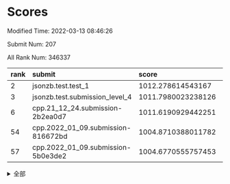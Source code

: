 # Scores

Modified Time: 2022-03-13 08:46:26

Submit Num: 207

All Rank Num: 346337

| rank |               submit               |       score        |       sigma        | pk_num |
| :--- | :--------------------------------- | :----------------- | :----------------- | :----- |
| 2    | jsonzb.test.test_1                 | 1012.278614543167  | 0.797921504750618  | 6693   |
| 3    | jsonzb.test.submission_level_4     | 1011.7980023238126 | 0.78074607083216   | 6694   |
| 6    | cpp.21_12_24.submission-2b2ea0d7   | 1011.6190929442251 | 0.7698672717570941 | 6690   |
| 54   | cpp.2022_01_09.submission-816672bd | 1004.8710388011782 | 0.7095890052182231 | 6692   |
| 57   | cpp.2022_01_09.submission-5b0e3de2 | 1004.6770555757453 | 0.7171293555201705 | 6693   |


<details>
<summary>全部</summary>

| rank |                 submit                 |       score        |       sigma        | pk_num |
| :--- | :------------------------------------- | :----------------- | :----------------- | :----- |
| 1    | gobigger.level_3.submission_level_3_20 | 1012.6308538209116 | 0.7929672463574725 | 6690   |
| 2    | jsonzb.test.test_1                     | 1012.278614543167  | 0.797921504750618  | 6693   |
| 3    | jsonzb.test.submission_level_4         | 1011.7980023238126 | 0.78074607083216   | 6694   |
| 4    | gobigger.level_3.submission_level_3_16 | 1011.7972586785197 | 0.7591631908977191 | 6702   |
| 5    | gobigger.level_3.submission_level_3_6  | 1011.6220415578697 | 0.7902562321927228 | 6694   |
| 6    | cpp.21_12_24.submission-2b2ea0d7       | 1011.6190929442251 | 0.7698672717570941 | 6690   |
| 7    | gobigger.level_3.submission_level_3_15 | 1011.3049241834451 | 0.7672725530600925 | 6692   |
| 8    | gobigger.level_3.submission_level_3_21 | 1011.2599287165137 | 0.7620266274800529 | 6693   |
| 9    | gobigger.level_3.submission_level_3_39 | 1010.9388675513545 | 0.768671485126746  | 6695   |
| 10   | gobigger.level_3.submission_level_3_34 | 1010.8886799956874 | 0.8084960661913919 | 6698   |
| 11   | gobigger.level_3.submission_level_3_19 | 1010.7952566006087 | 0.7750994166584085 | 6695   |
| 12   | gobigger.level_3.submission_level_3_9  | 1010.7773146408482 | 0.7615224614002043 | 6691   |
| 13   | gobigger.level_3.submission_level_3_24 | 1010.6443656345831 | 0.7468572719911276 | 6694   |
| 14   | gobigger.level_3.submission_level_3_27 | 1010.4982869218046 | 0.7715456852837744 | 6699   |
| 15   | gobigger.level_3.submission_level_3_36 | 1010.4564865592729 | 0.7674330343372158 | 6693   |
| 16   | gobigger.level_3.submission_level_3_47 | 1010.3150096419608 | 0.7576205814466431 | 6688   |
| 17   | gobigger.level_3.submission_level_3_37 | 1010.2608130166041 | 0.7620837928430136 | 6693   |
| 18   | gobigger.level_3.submission_level_3_4  | 1010.2296946117029 | 0.7508922787810574 | 6697   |
| 19   | gobigger.level_3.submission_level_3_29 | 1010.0986397916029 | 0.7619265703984357 | 6690   |
| 20   | gobigger.level_3.submission_level_3_0  | 1010.0827419512262 | 0.7472128787108119 | 6696   |
| 21   | gobigger.level_3.submission_level_3_30 | 1010.0684431560672 | 0.7518163331778484 | 6687   |
| 22   | gobigger.level_3.submission_level_3_22 | 1010.0590049186276 | 0.746550478841958  | 6692   |
| 23   | gobigger.level_3.submission_level_3_2  | 1010.0485722392837 | 0.7557354087141882 | 6695   |
| 24   | gobigger.level_3.submission_level_3_23 | 1010.0317145870464 | 0.7559649616757905 | 6693   |
| 25   | gobigger.level_3.submission_level_3_42 | 1010.0227329034055 | 0.7727961714606402 | 6695   |
| 26   | gobigger.level_3.submission_level_3_28 | 1009.9647931619265 | 0.7493959573749809 | 6695   |
| 27   | gobigger.level_3.submission_level_3_33 | 1009.943870809307  | 0.7752600177842818 | 6693   |
| 28   | gobigger.level_3.submission_level_3_1  | 1009.9408003770083 | 0.7400907664380028 | 6691   |
| 29   | gobigger.level_3.submission_level_3_25 | 1009.9114008732989 | 0.7704680160039472 | 6693   |
| 30   | gobigger.level_3.submission_level_3_35 | 1009.9008999990873 | 0.7580400591302965 | 6691   |
| 31   | gobigger.level_3.submission_level_3_32 | 1009.8859270660844 | 0.7933381120568317 | 6692   |
| 32   | gobigger.level_3.submission_level_3_48 | 1009.8614496447275 | 0.752898544997218  | 6690   |
| 33   | gobigger.level_3.submission_level_3_44 | 1009.853728041411  | 0.7555713659355338 | 6683   |
| 34   | gobigger.level_3.submission_level_3_13 | 1009.8282937880958 | 0.7573244257277799 | 6688   |
| 35   | gobigger.level_3.submission_level_3_26 | 1009.6514436273535 | 0.7545404059406228 | 6692   |
| 36   | gobigger.level_3.submission_level_3_10 | 1009.5929787485346 | 0.7476626787668512 | 6690   |
| 37   | gobigger.level_3.submission_level_3_41 | 1009.5844747534761 | 0.7708608796324016 | 6692   |
| 38   | gobigger.level_3.submission_level_3_46 | 1009.5689556584423 | 0.7219132021669736 | 6698   |
| 39   | gobigger.level_3.submission_level_3_43 | 1009.5597194472238 | 0.7408351111585454 | 6698   |
| 40   | gobigger.level_3.submission_level_3_7  | 1009.4341141285155 | 0.7238511332110872 | 6696   |
| 41   | gobigger.level_3.submission_level_3_12 | 1009.4334025017948 | 0.75257773334628   | 6688   |
| 42   | gobigger.level_3.submission_level_3_11 | 1009.320386413302  | 0.7326599124000525 | 6692   |
| 43   | gobigger.level_3.submission_level_3_45 | 1009.2769945162146 | 0.7603712961489845 | 6697   |
| 44   | gobigger.level_3.submission_level_3_31 | 1009.1632939993118 | 0.7646093767615073 | 6692   |
| 45   | gobigger.level_3.submission_level_3_8  | 1009.117823909624  | 0.7610703125660113 | 6691   |
| 46   | gobigger.level_3.submission_level_3_5  | 1009.106099962601  | 0.7597212010871265 | 6686   |
| 47   | gobigger.level_3.submission_level_3_38 | 1009.0953243907609 | 0.7381281466876877 | 6691   |
| 48   | gobigger.level_3.submission_level_3_3  | 1009.014428500336  | 0.7524142681941512 | 6695   |
| 49   | gobigger.level_3.submission_level_3_40 | 1008.9939761504802 | 0.7490892114578831 | 6691   |
| 50   | gobigger.level_3.submission_level_3_49 | 1008.7250749241049 | 0.7336553564845275 | 6691   |
| 51   | gobigger.level_3.submission_level_3_14 | 1008.5791432315432 | 0.742603076127149  | 6697   |
| 52   | gobigger.level_3.submission_level_3_17 | 1008.4511890908071 | 0.7536405590681271 | 6695   |
| 53   | gobigger.level_3.submission_level_3_18 | 1008.3697288878775 | 0.7391552888897168 | 6697   |
| 54   | cpp.2022_01_09.submission-816672bd     | 1004.8710388011782 | 0.7095890052182231 | 6692   |
| 55   | gobigger.level_1.submission_level_1_0  | 1004.8425776481815 | 0.7179636722715346 | 6692   |
| 56   | gobigger.level_1.submission_level_1_49 | 1004.829647876402  | 0.7213445246892048 | 6690   |
| 57   | cpp.2022_01_09.submission-5b0e3de2     | 1004.6770555757453 | 0.7171293555201705 | 6693   |
| 58   | gobigger.level_1.submission_level_1_34 | 1004.5752424945144 | 0.7266911684128795 | 6688   |
| 59   | gobigger.level_1.submission_level_1_11 | 1004.2474565563649 | 0.717751197281045  | 6692   |
| 60   | gobigger.level_1.submission_level_1_7  | 1004.2319701480667 | 0.7185275852307421 | 6694   |
| 61   | gobigger.level_1.submission_level_1_8  | 1004.2108023138392 | 0.7152002843989994 | 6687   |
| 62   | gobigger.level_1.submission_level_1_26 | 1004.1296183323857 | 0.7301969658074807 | 6695   |
| 63   | gobigger.level_1.submission_level_1_36 | 1004.1271575244114 | 0.7145941062924046 | 6698   |
| 64   | gobigger.level_1.submission_level_1_6  | 1004.0514321490831 | 0.7161141274676891 | 6696   |
| 65   | gobigger.level_1.submission_level_1_41 | 1004.0404073652871 | 0.7217399010093651 | 6692   |
| 66   | gobigger.level_1.submission_level_1_1  | 1003.9153564993011 | 0.7244119266544313 | 6692   |
| 67   | gobigger.level_1.submission_level_1_21 | 1003.7809488255089 | 0.7168420654730449 | 6693   |
| 68   | gobigger.level_1.submission_level_1_43 | 1003.6772305085485 | 0.7084550317606928 | 6693   |
| 69   | gobigger.level_1.submission_level_1_18 | 1003.6687868775043 | 0.7262484343055244 | 6690   |
| 70   | gobigger.level_1.submission_level_1_40 | 1003.5903024710433 | 0.7158933607276913 | 6699   |
| 71   | gobigger.level_1.submission_level_1_33 | 1003.5404132594416 | 0.712690591869835  | 6695   |
| 72   | gobigger.level_1.submission_level_1_46 | 1003.483964841901  | 0.7203744329075046 | 6689   |
| 73   | gobigger.level_1.submission_level_1_38 | 1003.411553283171  | 0.7159302642119912 | 6688   |
| 74   | gobigger.level_1.submission_level_1_37 | 1003.3772359946647 | 0.7265891596375924 | 6691   |
| 75   | gobigger.level_1.submission_level_1_20 | 1003.3509687679536 | 0.7040585317969743 | 6687   |
| 76   | gobigger.level_1.submission_level_1_39 | 1003.3491642373833 | 0.7258414440534787 | 6695   |
| 77   | gobigger.level_1.submission_level_1_29 | 1003.3463625381471 | 0.7200475958130234 | 6693   |
| 78   | gobigger.level_1.submission_level_1_12 | 1003.3398783157153 | 0.7212273097302753 | 6695   |
| 79   | gobigger.level_1.submission_level_1_13 | 1003.2963964157223 | 0.7147491613113331 | 6687   |
| 80   | gobigger.level_1.submission_level_1_45 | 1003.2674166677809 | 0.7232852638750007 | 6693   |
| 81   | gobigger.level_1.submission_level_1_19 | 1003.2523988850232 | 0.7228432113528341 | 6694   |
| 82   | gobigger.level_1.submission_level_1_32 | 1003.2182831355509 | 0.7105627125482143 | 6695   |
| 83   | gobigger.level_1.submission_level_1_2  | 1003.1710994583585 | 0.7146833157532329 | 6692   |
| 84   | gobigger.level_1.submission_level_1_17 | 1003.1235010512687 | 0.7151393734139199 | 6695   |
| 85   | gobigger.level_1.submission_level_1_24 | 1003.1123237784312 | 0.7177456255141089 | 6695   |
| 86   | gobigger.level_1.submission_level_1_31 | 1003.1028542335746 | 0.7199210161572426 | 6687   |
| 87   | gobigger.level_1.submission_level_1_42 | 1003.0546059045618 | 0.7105211888638794 | 6691   |
| 88   | gobigger.level_1.submission_level_1_15 | 1003.0511924526512 | 0.7136221806806262 | 6685   |
| 89   | gobigger.level_1.submission_level_1_30 | 1003.0481229294872 | 0.7155599288846093 | 6696   |
| 90   | gobigger.level_1.submission_level_1_5  | 1003.0342139156757 | 0.7206691051998981 | 6695   |
| 91   | gobigger.level_1.submission_level_1_27 | 1003.0156750752799 | 0.7159349437243843 | 6694   |
| 92   | gobigger.level_1.submission_level_1_16 | 1002.9949519816264 | 0.7111880303838218 | 6698   |
| 93   | gobigger.level_1.submission_level_1_48 | 1002.9551315551109 | 0.7192156710760347 | 6695   |
| 94   | gobigger.level_1.submission_level_1_22 | 1002.8974789409352 | 0.712962824332482  | 6692   |
| 95   | gobigger.level_1.submission_level_1_35 | 1002.8168986164417 | 0.7209214109332782 | 6695   |
| 96   | gobigger.level_1.submission_level_1_4  | 1002.7363950228721 | 0.7120116542259123 | 6692   |
| 97   | gobigger.level_1.submission_level_1_10 | 1002.5553242782863 | 0.7267858252384019 | 6691   |
| 98   | gobigger.level_1.submission_level_1_9  | 1002.5017362350111 | 0.7118225303659255 | 6692   |
| 99   | gobigger.level_1.submission_level_1_23 | 1002.4089662524973 | 0.7051347906512389 | 6692   |
| 100  | gobigger.level_1.submission_level_1_3  | 1002.4080376059526 | 0.7230595506443985 | 6696   |
| 101  | gobigger.level_1.submission_level_1_14 | 1002.4044851938935 | 0.7178833268842342 | 6689   |
| 102  | gobigger.level_1.submission_level_1_28 | 1002.3965551319056 | 0.7077625392955109 | 6695   |
| 103  | gobigger.level_1.submission_level_1_47 | 1002.1742769859843 | 0.7105210774863616 | 6694   |
| 104  | gobigger.level_1.submission_level_1_44 | 1002.0629048632113 | 0.7241956473416479 | 6694   |
| 105  | gobigger.level_1.submission_level_1_25 | 1001.9306258789885 | 0.7042009971682863 | 6690   |
| 106  | gobigger.random.submission_random_25   | 997.1216687032825  | 0.7287911782119071 | 6693   |
| 107  | gobigger.random.submission_random_32   | 997.0427941047677  | 0.7170481915219932 | 6695   |
| 108  | gobigger.random.submission_random_6    | 996.9817968587026  | 0.7104028998507026 | 6689   |
| 109  | gobigger.random.submission_random_37   | 996.9324722168393  | 0.7056029176160834 | 6695   |
| 110  | gobigger.random.submission_random_18   | 996.890997403913   | 0.7067988393994998 | 6692   |
| 111  | gobigger.random.submission_random_47   | 996.8870865168799  | 0.7188824250436787 | 6691   |
| 112  | gobigger.random.submission_random_15   | 996.7659105013671  | 0.7058843138161048 | 6691   |
| 113  | gobigger.random.submission_random_17   | 996.7596754802711  | 0.7042013354051438 | 6687   |
| 114  | gobigger.random.submission_random_29   | 996.7237137878275  | 0.7095830136848795 | 6694   |
| 115  | gobigger.random.submission_random_38   | 996.7132074860904  | 0.7101291030479654 | 6692   |
| 116  | gobigger.random.submission_random_11   | 996.6884753452381  | 0.7146989353389811 | 6691   |
| 117  | gobigger.random.submission_random_14   | 996.6160296392605  | 0.6977438475940966 | 6692   |
| 118  | gobigger.random.submission_random_40   | 996.5647439820287  | 0.7065098851217019 | 6692   |
| 119  | gobigger.random.submission_random_49   | 996.561650048875   | 0.7032175816334731 | 6690   |
| 120  | gobigger.random.submission_random_5    | 996.469014902699   | 0.7061774921109846 | 6691   |
| 121  | gobigger.random.submission_random_45   | 996.450258808048   | 0.7083571631385902 | 6695   |
| 122  | gobigger.random.submission_random_30   | 996.2802897176142  | 0.7096062712165326 | 6695   |
| 123  | gobigger.random.submission_random_9    | 996.2076346549703  | 0.699316017838235  | 6693   |
| 124  | gobigger.random.submission_random_10   | 996.1837404114326  | 0.6985238947952016 | 6687   |
| 125  | gobigger.random.submission_random_23   | 996.1414697357753  | 0.7079465832156953 | 6693   |
| 126  | gobigger.random.submission_random_20   | 996.1356493097402  | 0.7035467809053917 | 6696   |
| 127  | gobigger.random.submission_random_7    | 996.0808996502236  | 0.7114536782389906 | 6688   |
| 128  | gobigger.random.submission_random_21   | 995.9994187756495  | 0.7129584136042322 | 6691   |
| 129  | gobigger.random.submission_random_0    | 995.9788926655557  | 0.7146711944390363 | 6694   |
| 130  | gobigger.random.submission_random_27   | 995.9182715644301  | 0.7043869128349514 | 6693   |
| 131  | gobigger.random.submission_random_42   | 995.909076684612   | 0.7145049263973472 | 6688   |
| 132  | gobigger.random.submission_random_1    | 995.8776052415614  | 0.7059879932247067 | 6686   |
| 133  | gobigger.random.submission_random_3    | 995.8691173540208  | 0.7040652740845428 | 6696   |
| 134  | gobigger.random.submission_random_34   | 995.863645294234   | 0.7004408954773564 | 6688   |
| 135  | gobigger.random.submission_random_44   | 995.7955740490136  | 0.7058333781077306 | 6693   |
| 136  | gobigger.random.submission_random_39   | 995.7921968610887  | 0.7084297014552519 | 6691   |
| 137  | gobigger.random.submission_random_24   | 995.7634072425512  | 0.7075270864058203 | 6693   |
| 138  | gobigger.random.submission_random_31   | 995.7362428020393  | 0.7079945407943434 | 6689   |
| 139  | gobigger.random.submission_random_35   | 995.7185645200843  | 0.7054865555042585 | 6694   |
| 140  | gobigger.random.submission_random_48   | 995.6118243373323  | 0.71398539428024   | 6693   |
| 141  | gobigger.random.submission_random_2    | 995.5338796746346  | 0.6989445815910981 | 6694   |
| 142  | gobigger.random.submission_random_8    | 995.4617063322852  | 0.7243793486675834 | 6697   |
| 143  | gobigger.random.submission_random_26   | 995.4611941814504  | 0.7205621749790324 | 6694   |
| 144  | gobigger.random.submission_random_28   | 995.4460577128103  | 0.7095726411982183 | 6688   |
| 145  | gobigger.random.submission_random_12   | 995.4385968740529  | 0.7117988694360182 | 6690   |
| 146  | gobigger.random.submission_random_46   | 995.3818622369355  | 0.7094032226126099 | 6693   |
| 147  | gobigger.random.submission_random_19   | 995.3105846910902  | 0.7046114597957249 | 6691   |
| 148  | gobigger.random.submission_random_16   | 995.2670395339971  | 0.7009326581546387 | 6693   |
| 149  | gobigger.random.submission_random_43   | 995.254869200859   | 0.711756455657561  | 6690   |
| 150  | gobigger.random.submission_random_33   | 995.2339430216933  | 0.7067876534995773 | 6693   |
| 151  | gobigger.random.submission_random_41   | 995.134913146947   | 0.7296045072900743 | 6692   |
| 152  | gobigger.random.submission_random_22   | 994.9256725553112  | 0.711333224923003  | 6696   |
| 153  | gobigger.random.submission_random_36   | 994.9251183116386  | 0.7160339763000019 | 6691   |
| 154  | gobigger.random.submission_random_4    | 994.9103944592051  | 0.7126239941269631 | 6695   |
| 155  | gobigger.random.submission_random_13   | 994.7017815079251  | 0.7153625580496811 | 6691   |
| 156  | gobigger.level_2.submission_level_2_46 | 994.4233940022613  | 0.7400983172240686 | 6697   |
| 157  | gobigger.level_2.submission_level_2_17 | 994.2624465955909  | 0.7304462638436553 | 6694   |
| 158  | gobigger.level_2.submission_level_2_10 | 993.7993158433192  | 0.743631312626524  | 6690   |
| 159  | gobigger.level_2.submission_level_2_48 | 993.716578079531   | 0.7281657915896041 | 6698   |
| 160  | gobigger.level_2.submission_level_2_4  | 993.7056567612286  | 0.7254358929652475 | 6695   |
| 161  | gobigger.level_2.submission_level_2_32 | 993.225330945126   | 0.7638803885788699 | 6688   |
| 162  | gobigger.level_2.submission_level_2_21 | 993.1648339234378  | 0.7550888116589691 | 6695   |
| 163  | gobigger.level_2.submission_level_2_38 | 993.0459005360882  | 0.7217598270280231 | 6689   |
| 164  | gobigger.level_2.submission_level_2_25 | 993.0129848042085  | 0.7389185052434395 | 6696   |
| 165  | gobigger.level_2.submission_level_2_8  | 992.9987135536422  | 0.7439650916745515 | 6695   |
| 166  | gobigger.level_2.submission_level_2_16 | 992.9950607884347  | 0.7452678475652356 | 6694   |
| 167  | gobigger.level_2.submission_level_2_31 | 992.98029288628    | 0.7554467332831575 | 6685   |
| 168  | gobigger.level_2.submission_level_2_28 | 992.9254101079026  | 0.7342068953085833 | 6693   |
| 169  | gobigger.level_2.submission_level_2_47 | 992.8141871703052  | 0.7314775125302341 | 6690   |
| 170  | gobigger.level_2.submission_level_2_6  | 992.8010326445191  | 0.7340198198303071 | 6689   |
| 171  | gobigger.level_2.submission_level_2_43 | 992.7785890034461  | 0.744197132292515  | 6691   |
| 172  | gobigger.level_2.submission_level_2_9  | 992.7294214204531  | 0.7247241639581378 | 6690   |
| 173  | gobigger.level_2.submission_level_2_26 | 992.5867167567383  | 0.7661645510552406 | 6695   |
| 174  | gobigger.level_2.submission_level_2_27 | 992.4124157161143  | 0.7519151558536905 | 6689   |
| 175  | gobigger.level_2.submission_level_2_23 | 992.3841849371303  | 0.7594449521800797 | 6692   |
| 176  | gobigger.level_2.submission_level_2_35 | 992.3592902679841  | 0.7488969957951583 | 6692   |
| 177  | gobigger.level_2.submission_level_2_29 | 992.1728789618994  | 0.7549568642707302 | 6693   |
| 178  | gobigger.level_2.submission_level_2_22 | 992.1555346987907  | 0.7444692170281384 | 6695   |
| 179  | gobigger.level_2.submission_level_2_39 | 992.1431989337348  | 0.7408867329891301 | 6691   |
| 180  | gobigger.level_2.submission_level_2_2  | 992.1321567754991  | 0.7306566898013612 | 6692   |
| 181  | gobigger.level_2.submission_level_2_0  | 992.0682116188301  | 0.742046085531888  | 6694   |
| 182  | gobigger.level_2.submission_level_2_45 | 992.0515931112992  | 0.7502554230603711 | 6693   |
| 183  | gobigger.level_2.submission_level_2_41 | 992.0148806400429  | 0.7437001070571557 | 6695   |
| 184  | gobigger.level_2.submission_level_2_19 | 992.0089319048822  | 0.745423221573542  | 6689   |
| 185  | gobigger.level_2.submission_level_2_14 | 992.0060594147672  | 0.7471973058367775 | 6693   |
| 186  | gobigger.level_2.submission_level_2_42 | 991.9893011914277  | 0.7534160512814181 | 6693   |
| 187  | gobigger.level_2.submission_level_2_11 | 991.8469923800915  | 0.7568893996378979 | 6690   |
| 188  | gobigger.level_2.submission_level_2_49 | 991.834862457602   | 0.7392052505622576 | 6694   |
| 189  | gobigger.level_2.submission_level_2_1  | 991.7595672799546  | 0.7656614190056436 | 6694   |
| 190  | gobigger.level_2.submission_level_2_37 | 991.7586969939554  | 0.7500588671584396 | 6696   |
| 191  | gobigger.level_2.submission_level_2_33 | 991.7155578038991  | 0.7612358280222716 | 6691   |
| 192  | gobigger.level_2.submission_level_2_7  | 991.5474606539685  | 0.7403791085678124 | 6695   |
| 193  | gobigger.level_2.submission_level_2_40 | 991.5418127138441  | 0.7609145116218843 | 6685   |
| 194  | gobigger.level_2.submission_level_2_13 | 991.4496867772589  | 0.7304702046176222 | 6692   |
| 195  | gobigger.level_2.submission_level_2_3  | 991.3335055960337  | 0.759227386319727  | 6694   |
| 196  | gobigger.level_2.submission_level_2_34 | 991.2497975556615  | 0.7570810044151361 | 6693   |
| 197  | gobigger.level_2.submission_level_2_36 | 991.0607297959265  | 0.7552635092350144 | 6692   |
| 198  | gobigger.level_2.submission_level_2_15 | 990.7726710150912  | 0.7634822104485496 | 6690   |
| 199  | gobigger.level_2.submission_level_2_12 | 990.7633233427396  | 0.7822562767307926 | 6697   |
| 200  | gobigger.level_2.submission_level_2_30 | 990.655696808131   | 0.7446395736110192 | 6694   |
| 201  | gobigger.level_2.submission_level_2_44 | 990.6318313825232  | 0.7709261696928426 | 6694   |
| 202  | gobigger.level_2.submission_level_2_18 | 990.6162601213103  | 0.7398789822305252 | 6693   |
| 203  | gobigger.level_2.submission_level_2_20 | 990.6122314326523  | 0.7773619652286925 | 6692   |
| 204  | gobigger.level_2.submission_level_2_5  | 990.6044575138424  | 0.7635020096354933 | 6695   |
| 205  | gobigger.level_2.submission_level_2_24 | 990.5706071250833  | 0.7698989188275978 | 6697   |
| 206  | gobigger.none.submission_none_1        | 976.7926836272381  | 1.3848444789970014 | 6691   |
| 207  | gobigger.none.submission_none_0        | 976.1499450023367  | 1.4655661134576072 | 6691   |

</details>